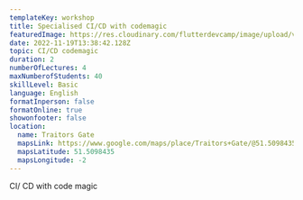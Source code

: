 ```yaml
---
templateKey: workshop
title: Specialised CI/CD with codemagic
featuredImage: https://res.cloudinary.com/flutterdevcamp/image/upload/v1662382094/codemagic-blog-header-practical-guide_u8wabv.png
date: 2022-11-19T13:38:42.128Z
topic: CI/CD codemagic
duration: 2
numberOfLectures: 4
maxNumberofStudents: 40
skillLevel: Basic
language: English
formatInperson: false
formatOnline: true
showonfooter: false
location:
  name: Traitors Gate
  mapsLink: https://www.google.com/maps/place/Traitors+Gate/@51.5098435,-0.0788842,19z/data=!4m5!3m4!1s0x4876030dd752a1c5:0x4a35f7c87ee9c96!8m2!3d51.5098435!4d-0.0784241
  mapsLatitude: 51.5098435
  mapsLongitude: -2
---
```

CI/ CD with code magic